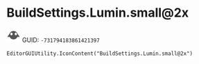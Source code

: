 # BuildSettings.Lumin.small@2x
![](/img/BuildSettings.Lumin.small@2x.png)
GUID: `-731794183861421397`
```
EditorGUIUtility.IconContent("BuildSettings.Lumin.small@2x")
```
